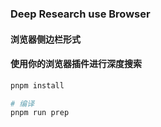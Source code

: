 ### Deep Research use Browser

#### 浏览器侧边栏形式

#### 使用你的浏览器插件进行深度搜索


```bash
pnpm install

# 编译
pnpm run prep
```
